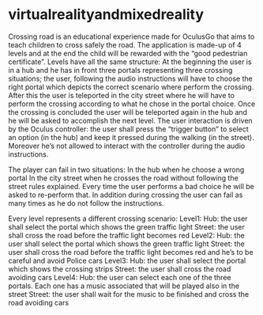 # virtualrealityandmixedreality

Crossing road is an educational experience made for OculusGo that aims to teach children to cross safely the road.
The application is made-up of 4 levels and at the end the child will be rewarded with the “good pedestrian certificate”.
Levels have all the same structure:
	At the beginning the user is in a hub and he has in front three portals representing three crossing situations; the user, following the audio instructions will have to choose the right portal which depicts the correct scenario where perform the crossing.
	After this the user is teleported in the city street where he will have to perform the crossing according to what he chose in the portal choice.
	Once the crossing is concluded the user will be teleported again in the hub and he will be asked  to accomplish the next level.
The user interaction is driven by the Oculus controller: the user shall press the “trigger button” to select an option (in the hub) and keep it pressed during the walking (in the street). 
Moreover he’s not allowed to interact with the controller during  the audio instructions.

The player can fail in two situations:
	In the hub when he choose a wrong portal
	In the city street when he crosses the road without following the street rules explained.
Every time the user performs a bad choice he will be asked to re-perform that.
In addition during crossing the user can fail as many times as he do not follow the instructions.

Every level represents a different crossing scenario:
 	Level1:
		Hub: the user shall select the portal which shows the green traffic light
		Street: the user shall cross the road before the traffic light becomes red
	Level2:
		Hub: the user shall select the portal which shows the green traffic light
		Street: the user shall cross the road before the traffic light becomes red and he’s to be careful and avoid Police cars 
	Level3:
		Hub: the user shall select the portal which shows the crossing strips
		Street: the user shall cross the road avoiding cars 
	Level4:
 		Hub: the user can select each one of the three portals. Each one has a music associated that will be played also in the street
		Street: the user shall wait for the music to be finished and cross the road avoiding cars
